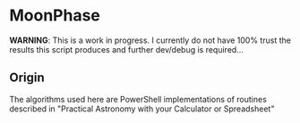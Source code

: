 MoonPhase
==
**WARNING**: This is a work in progress.  I currently do not have 100% trust the results this script produces and further dev/debug is required...

## Origin
The algorithms used here are PowerShell implementations of routines described in "Practical Astronomy with your Calculator or Spreadsheet"

